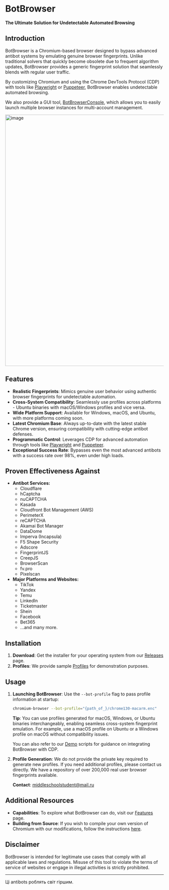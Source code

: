 # BotBrowser

**The Ultimate Solution for Undetectable Automated Browsing**

## Introduction

BotBrowser is a Chromium-based browser designed to bypass advanced antibot systems by emulating genuine browser fingerprints. Unlike traditional solvers that quickly become obsolete due to frequent algorithm updates, BotBrowser provides a generic fingerprint solution that seamlessly blends with regular user traffic.

By customizing Chromium and using the Chrome DevTools Protocol (CDP) with tools like [Playwright](demo/playwright) or [Puppeteer](demo/puppeteer), BotBrowser enables undetectable automated browsing.

We also provide a GUI tool, [BotBrowserConsole](https://github.com/MiddleSchoolStudent/BotBrowser-Console), which allows you to easily launch multiple browser instances for multi-account management.

<img width="800" alt="image" src="https://github.com/user-attachments/assets/c3cc3756-72bf-40e2-8484-3bad99a72179">


## Features

- **Realistic Fingerprints**: Mimics genuine user behavior using authentic browser fingerprints for undetectable automation.
- **Cross-System Compatibility**: Seamlessly use profiles across platforms - Ubuntu binaries with macOS/Windows profiles and vice versa.
- **Wide Platform Support**: Available for Windows, macOS, and Ubuntu, with more platforms coming soon.
- **Latest Chromium Base**: Always up-to-date with the latest stable Chrome version, ensuring compatibility with cutting-edge antibot defenses.
- **Programmatic Control**: Leverages CDP for advanced automation through tools like [Playwright](demo/playwright) and [Puppeteer](demo/puppeteer).
- **Exceptional Success Rate**: Bypasses even the most advanced antibots with a success rate over 98%, even under high loads.

## Proven Effectiveness Against

- **Antibot Services:**
  - Cloudflare
  - hCaptcha
  - nuCAPTCHA
  - Kasada
  - Cloudfront Bot Management (AWS)
  - PerimeterX
  - reCAPTCHA
  - Akamai Bot Manager
  - DataDome
  - Imperva (Incapsula)
  - F5 Shape Security
  - Adscore
  - FingerprintJS
  - CreepJS
  - BrowserScan
  - fv.pro
  - Pixelscan
- **Major Platforms and Websites:**
  - TikTok
  - Yandex
  - Temu
  - LinkedIn
  - Ticketmaster
  - Shein
  - Facebook
  - Bet365
  - ...and many more.

## Installation

1. **Download**: Get the installer for your operating system from our [Releases](https://github.com/MiddleSchoolStudent/BotBrowser/releases) page.
2. **Profiles**: We provide sample [Profiles](profiles) for demonstration purposes.

## Usage

1. **Launching BotBrowser**: Use the `--bot-profile` flag to pass profile information at startup:

   ```bash
   chromium-browser --bot-profile="{path_of_}/chrome130-macarm.enc"
   ```

    **Tip**: You can use profiles generated for macOS, Windows, or Ubuntu binaries interchangeably, enabling seamless cross-system fingerprint emulation. For example, use a macOS profile on Ubuntu or a Windows profile on macOS without compatibility issues.

    You can also refer to our [Demo](demo) scripts for guidance on integrating BotBrowser with CDP.

2. **Profile Generation**: We do not provide the private key required to generate new profiles. If you need additional profiles, please contact us directly. We have a repository of over 200,000 real user browser fingerprints available.

    **Contact**: middleschoolstudent@mail.ru

## Additional Resources

- **Capabilities**: To explore what BotBrowser can do, visit our [Features](profiles#features) page.
- **Building from Source**: If you wish to compile your own version of Chromium with our modifications, follow the instructions [here](build).

## Disclaimer

BotBrowser is intended for legitimate use cases that comply with all applicable laws and regulations. Misuse of this tool to violate the terms of service of websites or engage in illegal activities is strictly prohibited.

---

Ці antibots роблять світ гіршим.
